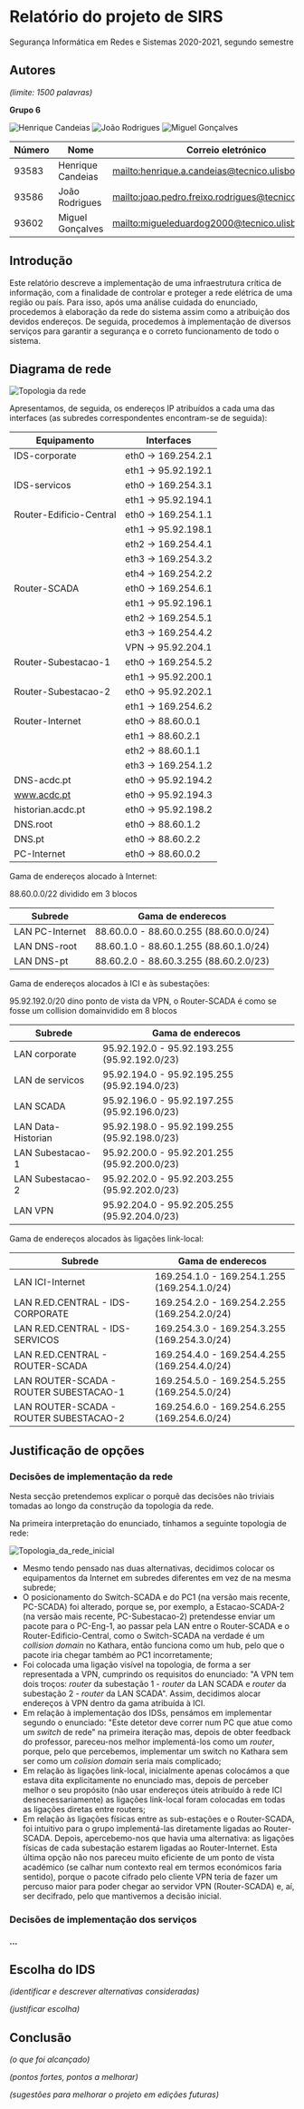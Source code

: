 # Relatório do projeto de SIRS

Segurança Informática em Redes e Sistemas 2020-2021, segundo semestre

## Autores

*(limite: 1500 palavras)*

**Grupo 6**

![Henrique Candeias](Henrique_Candeias.jpg) ![João Rodrigues](Joao_Rodrigues.jpg) ![Miguel Gonçalves](Miguel_Goncalves.jpg)

| Número | Nome              | Correio eletrónico                                      |
| -------|-------------------|---------------------------------------------------------|
| 93583  | Henrique Candeias | <mailto:henrique.a.candeias@tecnico.ulisboa.pt>         |
| 93586  | João Rodrigues    | <mailto:joao.pedro.freixo.rodrigues@tecnico.ulisboa.pt> |
| 93602  | Miguel Gonçalves  | <mailto:migueleduardog2000@tecnico.ulisboa.pt>          |

## Introdução

Este relatório descreve a implementação de uma infraestrutura crítica de informação, com a finalidade de controlar e proteger a rede elétrica de uma região ou país. Para isso, após uma análise cuidada do enunciado, procedemos à elaboração da rede do sistema assim como a atribuição dos devidos endereços. De seguida, procedemos à implementação de diversos serviços para garantir a segurança e o correto funcionamento de todo o sistema.

## Diagrama de rede

![Topologia da rede](Topologia_da_rede.jpg)

Apresentamos, de seguida, os endereços IP atribuídos a cada uma das interfaces (as subredes correspondentes encontram-se de seguida):

| Equipamento             | Interfaces                                    |
| ------------------------|-----------------------------------------------|
| IDS-corporate           | eth0 -> 169.254.2.1                           | 
|                         | eth1 -> 95.92.192.1                           |
| IDS-servicos            | eth0 -> 169.254.3.1                           |
|                         | eth1 -> 95.92.194.1                           |
| Router-Edificio-Central | eth0 -> 169.254.1.1                           |
|                         | eth1 -> 95.92.198.1                           |
|                         | eth2 -> 169.254.4.1                           |
|                         | eth3 -> 169.254.3.2                           |
|                         | eth4 -> 169.254.2.2                           |
| Router-SCADA            | eth0 -> 169.254.6.1                           |
|                         | eth1 -> 95.92.196.1                           |
|                         | eth2 -> 169.254.5.1                           |
|                         | eth3 -> 169.254.4.2                           |
|                         | VPN  -> 95.92.204.1                           |
| Router-Subestacao-1     | eth0 -> 169.254.5.2                           |
|                         | eth1 -> 95.92.200.1                           |
| Router-Subestacao-2     | eth0 -> 95.92.202.1                           |
|                         | eth1 -> 169.254.6.2                           |
| Router-Internet         | eth0 -> 88.60.0.1                             |
|                         | eth1 -> 88.60.2.1                             |
|                         | eth2 -> 88.60.1.1                             |
|                         | eth3 -> 169.254.1.2                           |
| DNS-acdc.pt             | eth0 -> 95.92.194.2                           |
| www.acdc.pt             | eth0 -> 95.92.194.3                           |
| historian.acdc.pt       | eth0 -> 95.92.198.2                           |
| DNS.root                | eth0 -> 88.60.1.2                             |
| DNS.pt                  | eth0 -> 88.60.2.2                             |
| PC-Internet             | eth0 -> 88.60.0.2                             |



Gama de endereços alocado à Internet: 

88.60.0.0/22 dividido em 3 blocos

| Subrede          | Gama de enderecos                      |
| -----------------|----------------------------------------|
| LAN PC-Internet  | 88.60.0.0 - 88.60.0.255 (88.60.0.0/24) | 
| LAN DNS-root     | 88.60.1.0 - 88.60.1.255 (88.60.1.0/24) | 
| LAN DNS-pt       | 88.60.2.0 - 88.60.3.255 (88.60.2.0/23) | 



Gama de endereços alocados à ICI e às subestações:

95.92.192.0/20 dino ponto de vista da VPN, o Router-SCADA é como se fosse um collision domainvidido em 8 blocos


| Subrede            | Gama de enderecos                             |
| -------------------|-----------------------------------------------|
| LAN corporate      | 95.92.192.0 - 95.92.193.255 (95.92.192.0/23)  | 
| LAN de servicos    | 95.92.194.0 - 95.92.195.255 (95.92.194.0/23)  | 
| LAN SCADA          | 95.92.196.0 - 95.92.197.255 (95.92.196.0/23)  |
| LAN Data-Historian | 95.92.198.0 - 95.92.199.255 (95.92.198.0/23)  | 
| LAN Subestacao-1   | 95.92.200.0 - 95.92.201.255 (95.92.200.0/23)  | 
| LAN Subestacao-2   | 95.92.202.0 - 95.92.203.255 (95.92.202.0/23)  |
| LAN VPN            | 95.92.204.0 - 95.92.205.255 (95.92.204.0/23)  | 

        

Gama de endereços alocados às ligações link-local:

| Subrede                                 | Gama de enderecos                             |
| ----------------------------------------|-----------------------------------------------|
| LAN ICI-Internet                        | 169.254.1.0 - 169.254.1.255 (169.254.1.0/24)  | 
| LAN R.ED.CENTRAL - IDS-CORPORATE        | 169.254.2.0 - 169.254.2.255 (169.254.2.0/24)  | 
| LAN R.ED.CENTRAL - IDS-SERVICOS         | 169.254.3.0 - 169.254.3.255 (169.254.3.0/24)  |
| LAN R.ED.CENTRAL - ROUTER-SCADA         | 169.254.4.0 - 169.254.4.255 (169.254.4.0/24)  | 
| LAN ROUTER-SCADA - ROUTER SUBESTACAO-1  | 169.254.5.0 - 169.254.5.255 (169.254.5.0/24)  | 
| LAN ROUTER-SCADA - ROUTER SUBESTACAO-2  | 169.254.6.0 - 169.254.6.255 (169.254.6.0/24)  |




## Justificação de opções

### Decisões de implementação da rede

Nesta secção pretendemos explicar o porquê das decisões não triviais tomadas ao longo da construção da topologia da rede.

Na primeira interpretação do enunciado, tínhamos a seguinte topologia de rede:

![Topologia_da_rede_inicial](Topologia_da_rede_inicial.jpg)
        

* Mesmo tendo pensado nas duas alternativas, decidimos colocar os equipamentos da Internet em subredes diferentes em vez de na mesma subrede;
* O posicionamento do Switch-SCADA e do PC1 (na versão mais recente, PC-SCADA) foi alterado, porque se, por exemplo, a Estacao-SCADA-2 (na versão mais recente, PC-Subestacao-2) pretendesse enviar um pacote para o PC-Eng-1, ao passar pela LAN entre o Router-SCADA e o Router-Edificio-Central, como o Switch-SCADA na verdade é um *collision domain* no Kathara, então funciona como um hub, pelo que o pacote iria chegar também ao PC1 incorretamente;
* Foi colocada uma ligação visível na topologia, de forma a ser representada a VPN, cumprindo os requisitos do enunciado: "A VPN tem dois troços: *router* da subestação 1 - *router* da LAN SCADA e *router* da subestação 2 - *router* da LAN SCADA". Assim, decidimos alocar endereços à VPN dentro da gama atribuída à ICI. 
* Em relação à implementação dos IDSs, pensámos em implementar segundo o enunciado: "Este detetor deve correr num PC que atue como um *switch* de rede" na primeira iteração mas, depois de obter feedback do professor, pareceu-nos melhor implementá-los como um *router*, porque, pelo que percebemos, implementar um switch no Kathara sem ser como um *colision domain* seria mais complicado;
* Em relação às ligações link-local, inicialmente apenas colocámos a que estava dita explicitamente no enunciado mas, depois de perceber melhor o seu propósito (não usar endereços úteis atribuído à rede ICI desnecessariamente) as ligações link-local foram colocadas em todas as ligações diretas entre routers;
* Em relação às ligações físicas entre as sub-estações e o Router-SCADA, foi intuitivo para o grupo implementá-las diretamente ligadas ao Router-SCADA. Depois, apercebemo-nos que havia uma alternativa: as ligações físicas de cada subestação estarem ligadas ao Router-Internet. Esta última opção não nos pareceu muito eficiente de um ponto de vista académico (se calhar num contexto real em termos económicos faria sentido), porque o pacote cifrado pelo cliente VPN teria de fazer um percuso maior para poder chegar ao servidor VPN (Router-SCADA) e, aí, ser decifrado, pelo que mantivemos a decisão inicial.



### Decisões de implementação dos serviços

#### ...

## Escolha do IDS

*(identificar e descrever alternativas consideradas)*

*(justificar escolha)*


## Conclusão

*(o que foi alcançado)*

*(pontos fortes, pontos a melhorar)*

*(sugestões para melhorar o projeto em edições futuras)*
